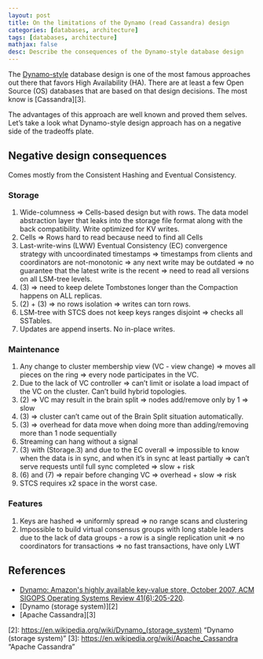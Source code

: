 ```yaml
---
layout: post
title: On the limitations of the Dynamo (read Cassandra) design
categories: [databases, architecture]
tags: [databases, architecture]
mathjax: false
desc: Describe the consequences of the Dynamo-style database design
---
```


The [Dynamo-style][1] database design is one of the most famous approaches
out there that favors High Availability (HA). There are at least a few
Open Source (OS) databases that are based on that design decisions. The most
know is [Cassandra][3].

The advantages of this approach are well known and proved them selves.
Let’s take a look what Dynamo-style design approach has on a negative
side of the tradeoffs plate.

## Negative design consequences

Comes mostly from the Consistent Hashing and Eventual Consistency.

### Storage

1. Wide-columness => Cells-based design but with rows. The data model
   abstraction layer that leaks into the storage file format along with
   the back compatibility. Write optimized for KV writes.
2. Cells => Rows hard to read because need to find all Cells
3. Last-write-wins (LWW) Eventual Consistency (EC) convergence strategy
   with uncoordinated timestamps => timestamps from clients and
   coordinators are not-monotonic => any next write may be outdated =>
   no guarantee that the latest write is the recent => need to read all
   versions on all LSM-tree levels.
4. (3) => need to keep delete Tombstones longer than the Compaction
   happens on ALL replicas.
5. (2) + (3) => no rows isolation => writes can torn rows.
6. LSM-tree with STCS does not keep keys ranges disjoint => checks all SSTables.
7. Updates are append inserts. No in-place writes.

### Maintenance

1. Any change to cluster membership view (VC - view change) => moves
   all pieces on the ring => every node participates in the VC.
2. Due to the lack of VC controller => can’t limit or isolate a
   load impact of the VC on the cluster. Can’t build hybrid topologies.
3. (2) => VC may result in the brain split => nodes add/remove only by 1
   => slow
4. (3) => cluster can’t came out of the Brain Split situation automatically.
5. (3) => overhead for data move when doing more than adding/removing
   more than 1 node sequentially
6. Streaming can hang without a signal
7. (3) with (Storage.3) and due to the EC overall => impossible to know
   when the data is in sync, and when it’s in sync at least partially =>
   can’t serve requests until full sync completed => slow + risk
8. (6) and (7) => repair before changing VC => overhead + slow => risk
9. STCS requires x2 space in the worst case.

### Features

1. Keys are hashed => uniformly spread => no range scans and clustering
2. Impossible to build virtual consensus groups with long stable leaders
   due to the lack of data groups - a row is a single replication unit =>
   no coordinators for transactions => no fast transactions, have only LWT

## References

- [Dynamo: Amazon's highly available key-value store, October 2007, ACM SIGOPS Operating Systems Review 41(6):205-220][1].
- [Dynamo (storage system)][2]
- [Apache Cassandra][3]

[1]: https://www.researchgate.net/publication/220910159_Dynamo_Amazon's_highly_available_key-value_store "Dynamo: Amazon's highly available key-value store, October 2007, ACM SIGOPS Operating Systems Review 41(6):205-220"
[2]: https://en.wikipedia.org/wiki/Dynamo_(storage_system) “Dynamo (storage system)”
[3]: https://en.wikipedia.org/wiki/Apache_Cassandra “Apache Cassandra”
